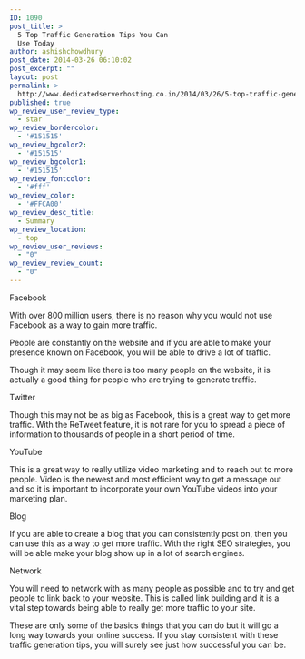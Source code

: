 ```yaml
---
ID: 1090
post_title: >
  5 Top Traffic Generation Tips You Can
  Use Today
author: ashishchowdhury
post_date: 2014-03-26 06:10:02
post_excerpt: ""
layout: post
permalink: >
  http://www.dedicatedserverhosting.co.in/2014/03/26/5-top-traffic-generation-tips-you-can-use-today/
published: true
wp_review_user_review_type:
  - star
wp_review_bordercolor:
  - '#151515'
wp_review_bgcolor2:
  - '#151515'
wp_review_bgcolor1:
  - '#151515'
wp_review_fontcolor:
  - '#fff'
wp_review_color:
  - '#FFCA00'
wp_review_desc_title:
  - Summary
wp_review_location:
  - top
wp_review_user_reviews:
  - "0"
wp_review_review_count:
  - "0"
---
```

Facebook 

With over 800 million users, there is no reason why you would not use Facebook as a way to gain more traffic.

People are constantly on the website and if you are able to make your presence known on Facebook, you will be able to drive a lot of traffic.

Though it may seem like there is too many people on the website, it is actually a good thing for people who are trying to generate traffic.

Twitter 

Though this may not be as big as Facebook, this is a great way to get more traffic. With the ReTweet feature, it is not rare for you to spread a piece of information to thousands of people in a short period of time. 

YouTube 

This is a great way to really utilize video marketing and to reach out to more people. Video is the newest and most efficient way to get a message out and so it is important to incorporate your own YouTube videos into your marketing plan.

Blog

If you are able to create a blog that you can consistently post on, then you can use this as a way to get more traffic. With the right SEO strategies, you will be able make your blog show up in a lot of search engines. 

Network 

You will need to network with as many people as possible and to try and get people to link back to your website. This is called link building and it is a vital step towards being able to really get more traffic to your site.

These are only some of the basics things that you can do but it will go a long way towards your online success. If you stay consistent with these traffic generation tips, you will surely see just how successful you can be.